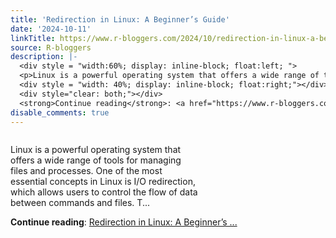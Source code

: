 ```yaml
---
title: 'Redirection in Linux: A Beginner’s Guide'
date: '2024-10-11'
linkTitle: https://www.r-bloggers.com/2024/10/redirection-in-linux-a-beginners-guide/
source: R-bloggers
description: |-
  <div style = "width:60%; display: inline-block; float:left; ">
  <p>Linux is a powerful operating system that offers a wide range of tools for managing files and processes. One of the most essential concepts in Linux is I/O redirection, which allows users to control the flow of data between commands and files. T...</p></div>
  <div style = "width: 40%; display: inline-block; float:right;"></div>
  <div style="clear: both;"></div>
  <strong>Continue reading</strong>: <a href="https://www.r-bloggers.com/2024/10/redirection-in-linux-a-beginners-guide/">Redirection in Linux: A Beginner’s ...
disable_comments: true
---
```

<div style = "width:60%; display: inline-block; float:left; ">
<p>Linux is a powerful operating system that offers a wide range of tools for managing files and processes. One of the most essential concepts in Linux is I/O redirection, which allows users to control the flow of data between commands and files. T...</p></div>
<div style = "width: 40%; display: inline-block; float:right;"></div>
<div style="clear: both;"></div>
<strong>Continue reading</strong>: <a href="https://www.r-bloggers.com/2024/10/redirection-in-linux-a-beginners-guide/">Redirection in Linux: A Beginner’s ...